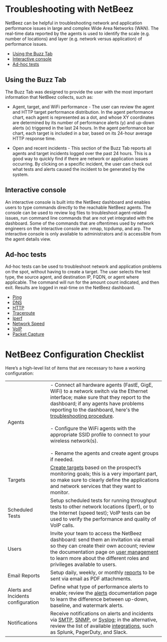 # Troubleshooting with NetBeez

NetBeez can be helpful in troubleshooting network and application performance issues in large and complex Wide Area Networks (WAN). The real-time data reported by the agents is used to identify the scale (e.g. number of locations) and layer (e.g. network versus application) of performance issues.

- [Using the Buzz Tab](#using-the-buzz-tab)
- [Interactive console](#interactive-console)
- [Ad-hoc tests](#ad-hoc-tests)

## Using the Buzz Tab

The Buzz Tab was designed to provide the user with the most important information that NetBeez collects, such as:

- Agent, target, and WiFi performance - The user can review the agent and HTTP target performance distribution. In the agent performance chart, each agent is represented as a dot, and whose XY coordinates are determined by its number of performance alerts (y) and up-down alerts (x) triggered in the last 24 hours. In the agent performance bar chart, each target is included in a bar, based on its 24-hour average HTTP response time.
    
- Open and recent incidents - This section of the Buzz Tab reports all agents and target incidents logged over the past 24 hours. This is a good way to quickly find if there are network or application issues occurring. By clicking on a specific incident, the user can check out what tests and alerts caused the incident to be generated by the system. 
    
## Interactive console

An interactive console is built into the NetBeez dashboard and enables users to type commands directly to the reachable NetBeez agents. The console can be used to review log files to troubleshoot agent-related issues, run command line commands that are not yet integrated with the dashboard. Some of the commands that are oftentimes used by network engineers on the interactive console are: nmap, tcpdump, and arp. The interactive console is only available to administrators and is accessible from the agent details view.

## Ad-hoc tests

Ad-hoc tests can be used to troubleshoot network and application problems on the spot, without having to create a target. The user selects the test type, the source agent, and destination IP, FQDN, or agent where applicable. The command will run for the amount count indicated, and then exit. Results are logged in real-time on the NetBeez dashboard.

- [Ping](https://netbeez.zendesk.com/hc/en-us/articles/201249427-Ping)
- [DNS](https://netbeez.zendesk.com/hc/en-us/articles/201249437-DNS)
- [HTTP](https://netbeez.zendesk.com/hc/en-us/articles/201829778-HTTP)
- [Traceroute](https://netbeez.zendesk.com/hc/en-us/articles/201249616-Traceroute)
- [Iperf](https://netbeez.zendesk.com/hc/en-us/articles/201614383-Iperf)
- [Network Speed](https://netbeez.zendesk.com/hc/en-us/articles/210072726-Network-Speed)
- [VoIP](https://netbeez.zendesk.com/hc/en-us/articles/210073106-VoIP)
- [Packet Capture](https://netbeez.zendesk.com/hc/en-us/articles/4403093058445-Packet-Capture)

# NetBeez Configuration Checklist

Here’s a high-level list of items that are necessary to have a working configuration:

|   |   |
|---|---|
|Agents|- Connect all hardware agents (FastE, GigE, WiFi) to a network switch via the Ethernet interface; make sure that they report to the dashboard; if any agents have problems reporting to the dashboard, here's the [troubleshooting procedure](https://netbeez.zendesk.com/hc/en-us/articles/200701749-Agent-doesn-t-connect-to-the-dashboard).<br>    <br>- Configure the WiFi agents with the appropriate SSID profile to connect to your wireless network(s).<br>    <br>- Rename the agents and create agent groups if needed.|
|Targets|[Create targets](https://netbeez.zendesk.com/hc/en-us/articles/202174985-Add-Edit-Target) based on the prospect’s monitoring goals; this is a very important part, so make sure to clearly define the applications and network services that they want to monitor.|
|Scheduled Tests|Setup scheduled tests for running throughput tests to other network locations (Iperf), or to the Internet (speed test); VoIP tests can be used to verify the performance and quality of VoIP calls.|
|Users|Invite your team to access the NetBeez dashboard: send them an invitation via email so they can create their own account; review the documentation page on [user management](https://netbeez.zendesk.com/hc/en-us/articles/201639836-Settings-User-Management) to learn more about the different roles and privileges available to users.|
|Email Reports|Setup daily, weekly, or monthly [reports](https://netbeez.zendesk.com/hc/en-us/articles/115003321083-Reports) to be sent via email as PDF attachments.|
|Alerts and Incidents configuration|Define what type of performance alerts to enable; review the [alerts](https://netbeez.zendesk.com/hc/en-us/articles/201580529-Alerts-Configuration) documentation page to learn the difference between up-down, baseline, and watermark alerts.|
|Notifications|Receive notifications on alerts and incidents via [SMTP](https://netbeez.zendesk.com/hc/en-us/articles/201249487-Configure-SMTP-Alert-Notifications), [SNMP](https://netbeez.zendesk.com/hc/en-us/articles/201250166-Configure-SNMP-Alert-Notifications), or [Syslog](https://netbeez.zendesk.com/hc/en-us/articles/209923603-Configure-Syslog-Alert-Notifications); in the alternative, review the list of available [integrations](https://netbeez.zendesk.com/hc/en-us/articles/20038650289677), such as Splunk, PagerDuty, and Slack.|
